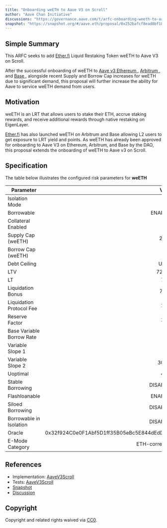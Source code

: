```yaml
---
title: "Onboarding weETH to Aave V3 on Scroll"
author: "Aave Chan Initiative"
discussions: "https://governance.aave.com/t/arfc-onboarding-weeth-to-aave-v3-on-scroll/18301"
snapshot: "https://snapshot.org/#/aave.eth/proposal/0x252bafcf8ead0bf1869b7ba9fef430caf3977dfd1e1f84e2e4bc1842e83520b4"
---
```


## Simple Summary

This ARFC seeks to add [Ether.fi](http://ether.fi/) Liquid Restaking Token weETH to Aave V3 on Scroll.

After the successful onboarding of weETH to [Aave v3 Ethereum ](https://vote.onaave.com/proposal/?proposalId=74&ipfsHash=0x227ef8b0f49775f64100ec697bc4e67b0739bd1ff08788b1f6b48a66e1d57bf7), [Arbitrum ](https://vote.onaave.com/proposal/?proposalId=76&ipfsHash=0x78778591515790b337fcdcc2a02d49dc58e98cad614c33d61e1173bc6194729d), and [Base ](https://governance.aave.com/t/arfc-onboarding-of-weeth-to-aave-v3-on-base/17691), alongside recent Supply and Borrow Cap increases for weETH due to significant demand, this proposal will further increase the ability for Aave to service weETH demand from users.

## Motivation

weETH is an LRT that allows users to stake their ETH, accrue staking rewards, and receive additional rewards through native restaking on EigenLayer.

[Ether.fi](http://ether.fi/) has also launched weETH on Arbitrum and Base allowing L2 users to get exposure to LRT yield and points. As weETH has already been approved for onboarding to Aave V3 on Ethereum, Arbitrum, and Base by the DAO, this proposal extends the onboarding of weETH to Aave v3 on Scroll.

## Specification

The table below illustrates the configured risk parameters for **weETH**

| Parameter                 |                                      Value |
| ------------------------- | -----------------------------------------: |
| Isolation Mode            |                                      false |
| Borrowable                |                                    ENABLED |
| Collateral Enabled        |                                       true |
| Supply Cap (weETH)        |                                      2,000 |
| Borrow Cap (weETH)        |                                        400 |
| Debt Ceiling              |                                      USD 0 |
| LTV                       |                                     72.5 % |
| LT                        |                                       75 % |
| Liquidation Bonus         |                                      7.5 % |
| Liquidation Protocol Fee  |                                       10 % |
| Reserve Factor            |                                       15 % |
| Base Variable Borrow Rate |                                        0 % |
| Variable Slope 1          |                                        7 % |
| Variable Slope 2          |                                      300 % |
| Uoptimal                  |                                       45 % |
| Stable Borrowing          |                                   DISABLED |
| Flashloanable             |                                    ENABLED |
| Siloed Borrowing          |                                   DISABLED |
| Borrowable in Isolation   |                                   DISABLED |
| Oracle                    | 0x32f924C0e0F1Abf5D1ff35B05eBc5E844dEdD2A9 |
| E-Mode Category           |                             ETH-correlated |

## References

- Implementation: [AaveV3Scroll](https://github.com/bgd-labs/aave-proposals-v3/blob/443541cf27fddd1e4c2ac409c2acfbbd0137ac2e/src/20240731_AaveV3Scroll_OnboardingWeETHToAaveV3OnScroll/AaveV3Scroll_OnboardingWeETHToAaveV3OnScroll_20240731.sol)
- Tests: [AaveV3Scroll](https://github.com/bgd-labs/aave-proposals-v3/blob/443541cf27fddd1e4c2ac409c2acfbbd0137ac2e/src/20240731_AaveV3Scroll_OnboardingWeETHToAaveV3OnScroll/AaveV3Scroll_OnboardingWeETHToAaveV3OnScroll_20240731.t.sol)
- [Snapshot](https://snapshot.org/#/aave.eth/proposal/0x252bafcf8ead0bf1869b7ba9fef430caf3977dfd1e1f84e2e4bc1842e83520b4)
- [Discussion](https://governance.aave.com/t/arfc-onboarding-weeth-to-aave-v3-on-scroll/18301)

## Copyright

Copyright and related rights waived via [CC0](https://creativecommons.org/publicdomain/zero/1.0/).
